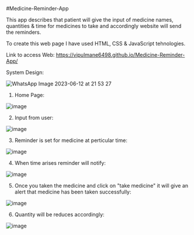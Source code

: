 #Medicine-Reminder-App

This app describes that patient will give the input of medicine names, quantities & time for medicines to take and accordingly website will send the reminders.

To create this web page I have used HTML, CSS & JavaScript tehnologies.

Link to access Web: https://vipulmane6498.github.io/Medicine-Reminder-App/

System Design: 


![WhatsApp Image 2023-06-12 at 21 53 27](https://github.com/vipulmane6498/Medicine-Reminder-App/assets/113690721/59ff5a7e-2104-4b6d-9ad3-8a9eb2f11af2)


1. Home Page:

 ![image](https://github.com/vipulmane6498/Medicine-Reminder-App/assets/113690721/e8a7a1ea-a6fc-408a-b387-b4fbf080f63a)

 
 
 2. Input from user:
 
 ![image](https://github.com/vipulmane6498/Medicine-Reminder-App/assets/113690721/25a68e26-77ee-4171-8dcc-26b69526a6ac)

 
 
 3. Reminder is set for medicine at perticular time:

![image](https://github.com/vipulmane6498/Medicine-Reminder-App/assets/113690721/77041754-553b-4e39-9ece-1acaa0a904c3)



4. When time arises reminder will notify:

![image](https://github.com/vipulmane6498/Medicine-Reminder-App/assets/113690721/f89b07d5-d3d5-405f-b8ae-6a99757315ef)



5. Once you taken the medicine and click on "take medicine" it will give an alert that medicine has been taken successfully:

![image](https://github.com/vipulmane6498/Medicine-Reminder-App/assets/113690721/ed4aa8b6-6197-435e-80a6-64b4d3b04603)




6. Quantity will be reduces accordingly:

![image](https://github.com/vipulmane6498/Medicine-Reminder-App/assets/113690721/de5998cf-2935-4f1a-bb35-3c80e37cf3f6)








